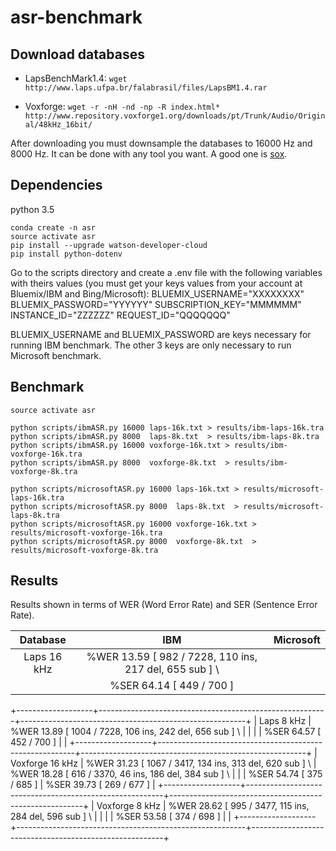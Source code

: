 # asr-benchmark


Download databases
------------------

* LapsBenchMark1.4: 
`wget http://www.laps.ufpa.br/falabrasil/files/LapsBM1.4.rar`

* Voxforge: 
`wget -r -nH -nd -np -R index.html* http://www.repository.voxforge1.org/downloads/pt/Trunk/Audio/Original/48kHz_16bit/`


After downloading you must downsample the databases to 16000 Hz and 8000 Hz. It can be done with any tool you want. A good one is [sox](http://sox.sourceforge.net/).


Dependencies
------------

python 3.5
```
conda create -n asr
source activate asr
pip install --upgrade watson-developer-cloud
pip install python-dotenv
```

Go to the scripts directory and create a .env file with the following variables with theirs values (you must get your keys values from your account at Bluemix/IBM and Bing/Microsoft):
BLUEMIX_USERNAME="XXXXXXXX"
BLUEMIX_PASSWORD="YYYYYY"
SUBSCRIPTION_KEY="MMMMMM"
INSTANCE_ID="ZZZZZZ"
REQUEST_ID="QQQQQQQ"

BLUEMIX_USERNAME and BLUEMIX_PASSWORD are keys necessary for running IBM benchmark. The other 3 keys are only necessary to run Microsoft benchmark.

Benchmark
---------

```
source activate asr

python scripts/ibmASR.py 16000 laps-16k.txt > results/ibm-laps-16k.tra
python scripts/ibmASR.py 8000  laps-8k.txt  > results/ibm-laps-8k.tra
python scripts/ibmASR.py 16000 voxforge-16k.txt > results/ibm-voxforge-16k.tra
python scripts/ibmASR.py 8000  voxforge-8k.txt  > results/ibm-voxforge-8k.tra

python scripts/microsoftASR.py 16000 laps-16k.txt > results/microsoft-laps-16k.tra
python scripts/microsoftASR.py 8000  laps-8k.txt  > results/microsoft-laps-8k.tra
python scripts/microsoftASR.py 16000 voxforge-16k.txt > results/microsoft-voxforge-16k.tra
python scripts/microsoftASR.py 8000  voxforge-8k.txt  > results/microsoft-voxforge-8k.tra
```

Results
-------

Results shown in terms of WER (Word Error Rate) and SER (Sentence Error Rate).

| Database          | IBM                                                     | Microsoft                                              |
| :---------------: |:-------------------------------------------------------:|:------------------------------------------------------:|
| Laps 16 kHz       | %WER 13.59 [ 982 / 7228, 110 ins, 217 del, 655 sub ] \  |                                                        |
|                   | %SER 64.14 [ 449 / 700 ]                                |                                                        |
+-------------------+---------------------------------------------------------+--------------------------------------------------------+
| Laps 8 kHz        | %WER 13.89 [ 1004 / 7228, 106 ins, 242 del, 656 sub ] \ |                                                        |
|                   | %SER 64.57 [ 452 / 700 ]                                |                                                        |
+-------------------+---------------------------------------------------------+--------------------------------------------------------+ 
| Voxforge 16 kHz   | %WER 31.23 [ 1067 / 3417, 134 ins, 313 del, 620 sub ] \ | %WER 18.28 [ 616 / 3370, 46 ins, 186 del, 384 sub ]  \ |
|                   | %SER 54.74 [ 375 / 685 ]                                | %SER 39.73 [ 269 / 677 ]                               |
+-------------------+---------------------------------------------------------+--------------------------------------------------------+
| Voxforge 8 kHz    | %WER 28.62 [ 995 / 3477, 115 ins, 284 del, 596 sub ] \  |                                                        |
|                   | %SER 53.58 [ 374 / 698 ]                                |                                                        |
+-------------------+---------------------------------------------------------+--------------------------------------------------------+
